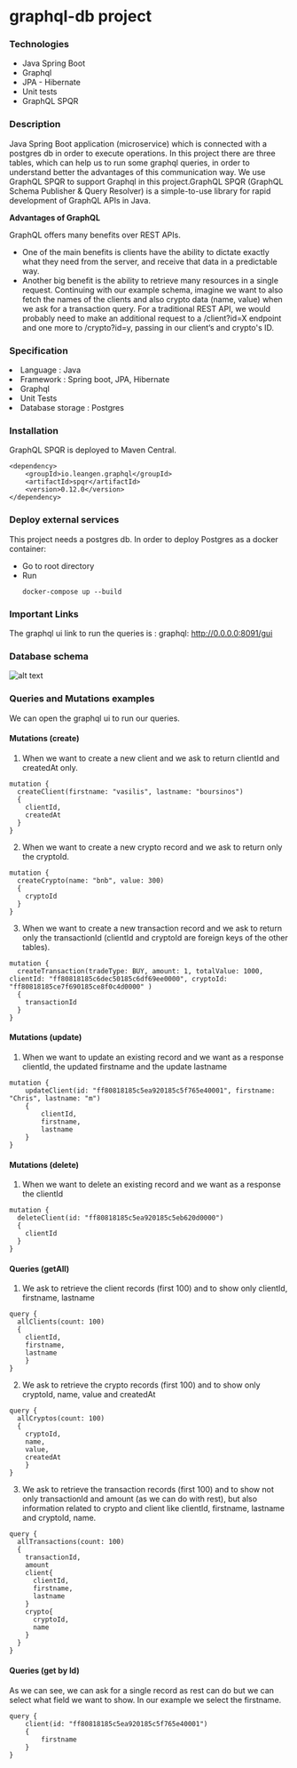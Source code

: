 # graphql-db project

### Technologies ###

* Java Spring Boot
* Graphql
* JPA - Hibernate
* Unit tests
* GraphQL SPQR

### Description ###

Java Spring Boot application (microservice) which is connected with
a postgres db in order to execute operations. In this project there are three tables, which can help us to
run some graphql queries, in order to understand better the advantages of this communication way.
We use GraphQL SPQR to support Graphql in this project.GraphQL SPQR (GraphQL Schema Publisher & Query Resolver) is
a simple-to-use library for rapid development of GraphQL APIs in Java.

**Advantages of GraphQL**

GraphQL offers many benefits over REST APIs.

* One of the main benefits is clients have the ability to dictate exactly
  what they need from the server, and receive that data in a predictable way.
* Another big benefit is the ability to retrieve many resources in a single request. Continuing with our example schema,
  imagine we want to also fetch the names of the clients and also crypto data (name, value) when we ask for a
  transaction query. For a traditional REST API, we would probably need to make an additional request to a /client?id=X
  endpoint and one more to /crypto?id=y, passing in our client‘s and crypto's ID.

### Specification ###

<li>Language : Java
<li>Framework : Spring boot, JPA, Hibernate
<li>Graphql
<li>Unit Tests
<li>Database storage : Postgres

### Installation ###

GraphQL SPQR is deployed to Maven Central.

```
<dependency>
    <groupId>io.leangen.graphql</groupId>
    <artifactId>spqr</artifactId>
    <version>0.12.0</version>
</dependency>
```

### Deploy external services ###

This project needs a postgres db. In order to deploy Postgres as a docker container:

* Go to root directory
* Run
  ```
  docker-compose up --build
  ```

### Important Links ###

The graphql ui link to run the queries is :
graphql: http://0.0.0.0:8091/gui

### Database schema ###

![alt text](https://user-images.githubusercontent.com/112252315/213863412-4b4720be-fc02-4b14-a912-86b4f7ee32c5.jpg)

### Queries and Mutations examples ###

We can open the graphql ui to run our queries.

#### Mutations (create) ####

1. When we want to create a new client and we ask to return clientId and createdAt only.

```
mutation {
  createClient(firstname: "vasilis", lastname: "boursinos")
  {
    clientId,
    createdAt
  }
}
```

2. When we want to create a new crypto record and we ask to return only the cryptoId.

```
mutation {
  createCrypto(name: "bnb", value: 300)
  {
    cryptoId
  }
}
```

3. When we want to create a new transaction record and we ask to return only the transactionId (clientId and cryptoId
   are
   foreign keys of the other tables).

```
mutation {
  createTransaction(tradeType: BUY, amount: 1, totalValue: 1000, clientId: "ff80818185c6dec50185c6df69ee0000", cryptoId: "ff80818185ce7f690185ce8f0c4d0000" )
  {
    transactionId
  }
}
```

#### Mutations (update) ####

1. When we want to update an existing record and we want as a response clientId, the updated firstname and the update
   lastname

```
mutation {
    updateClient(id: "ff80818185c5ea920185c5f765e40001", firstname: "Chris", lastname: "m")
    {
        clientId,
        firstname,
        lastname
    }
}
```

#### Mutations (delete) ####

1. When we want to delete an existing record and we want as a response the clientId

```
mutation {
  deleteClient(id: "ff80818185c5ea920185c5eb620d0000") 
  {
    clientId
  }
}
```

#### Queries (getAll) ####

1. We ask to retrieve the client records (first 100) and to show only clientId, firstname, lastname

```
query {
  allClients(count: 100) 
  {	
	clientId,
    firstname,
    lastname
	}
}
```

2. We ask to retrieve the crypto records (first 100) and to show only cryptoId, name, value and createdAt

```
query {
  allCryptos(count: 100) 
  {	
	cryptoId,
    name,
    value,
    createdAt
	}
}
```

3. We ask to retrieve the transaction records (first 100) and to show not only transactionId and amount (as we can do
   with rest), but also information related to crypto and client like clientId, firstname, lastname and cryptoId, name.

```
query {
  allTransactions(count: 100) 
  {	
	transactionId,
    amount
  	client{
      clientId,
      firstname,
      lastname
  	}
    crypto{
      cryptoId,
      name
    }
  }
}
```

#### Queries (get by Id) ####

As we can see, we can ask for a single record as rest can do but we can select what field we want to show. In our
example we select the firstname.

```
query {
    client(id: "ff80818185c5ea920185c5f765e40001")
    {
        firstname
    }
}
```